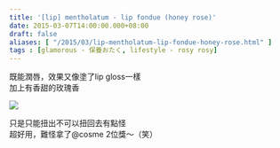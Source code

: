 ```yaml
---
title: '[lip] mentholatum - lip fondue (honey rose)'
date: 2015-03-07T14:00:00.000+08:00
draft: false
aliases: [ "/2015/03/lip-mentholatum-lip-fondue-honey-rose.html" ]
tags : [glamorous - 保養おたく, lifestyle - rosy rosy]
---
```


既能潤唇，效果又像塗了lip gloss一樣  
加上有香甜的玫瑰香  

[![](https://farm4.staticflickr.com/3758/12264271233_544a266943_z.jpg)](https://farm4.staticflickr.com/3758/12264271233_544a266943_z.jpg)

只是只能扭出不可以扭回去有點怪  
超好用，難怪拿了@cosme 2位獎～（笑）